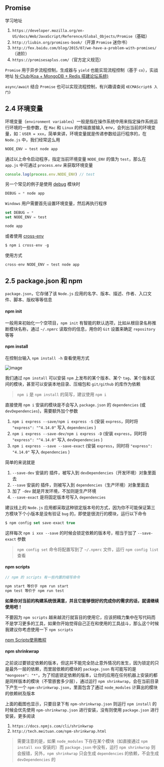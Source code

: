 ## Promise

学习地址

1. `https://developer.mozilla.org/en-US/docs/Web/JavaScript/Reference/Global_Objects/Promise`（基础）
2. `http://liubin.org/promises-book/`（开源 `Promise` 迷你书）
3. `http://fex.baidu.com/blog/2015/07/we-have-a-problem-with-promises/`（进阶）
4. `https://promisesaplus.com/`（官方定义规范）

`Promise` 用于异步流程控制，生成器与 `yield` 也能实现流程控制（基于 `co`），实战地址 [N-Club(Koa + MongoDB + Redis 搭建论坛系统)](https://github.com/nswbmw/N-club)

`async/await` 结合 `Promise` 也可以实现流程控制，有兴趣请查阅 `《ECMAScript6 入门》`


## 2.4 环境变量

环境变量（`environment variables`）一般是指在操作系统中用来指定操作系统运行环境的一些参数，在 `Mac` 和 `Linux` 的终端直接输入 env，会列出当前的环境变量，如：`USER = xxx`，简单来讲，环境变量就是传递参数给运行程序的，在 `Node.js` 中，我们经常这么用

```js
NODE_ENV = test node app
```

通过以上命令启动程序，指定当前环境变量 `NODE_ENV` 的值为 `test`，那么在 `app.js` 中可通过 `process.env` 来获取环境变量


```js
console.log(process.env.NODE_ENV) // test
```

另一个常见的例子是使用 [debug](https://www.npmjs.com/package/debug) 模块时


```js
DEBUG = * node app
```

`Windows` 用户需要首先设置环境变量，然后再执行程序

```js
set DEBUG = *
set NODE_ENV = test

node app
```

或者使用 [cross-env](https://www.npmjs.com/package/cross-env)

```js
$ npm i cross-env -g
```

使用方式

```js
cross-env NODE_ENV = test node app
```


## 2.5 package.json 和 npm

`package.json`，它存储了该 `Node.js` 应用的名字、版本、描述、作者、入口文件、脚本、版权等等信息


#### npm init

一般用来初始化一个空项目，`npm init` 有智能的默认选项，比如从根目录名称推断模块名称，通过 ```~/.npmrc``` 读取你的信息，用你的 `Git` 设置来确定 `repository` 等等

#### npm install

在控制台输入 `npm install -h` 查看使用方式

![image](https://github.com/nswbmw/N-blog/blob/master/book/img/2.6.1.png)   

我们通过 `npm install` 可以安装 `npm` 上发布的某个版本、某个 `tag`、某个版本区间的模块，甚至可以安装本地目录、压缩包和 `git/github` 的库作为依赖

> `npm i` 是 `npm install` 的简写，建议使用 `npm i`

直接使用 `npm i` 安装的模块是不会写入 `package.json` 的 `dependencies` (或 `devDependencies`)，需要额外加个参数

1. `npm i express --save/npm i express -S` (安装 `express`，同时将 `"express": "^4.14.0"` 写入 `dependencies` )
2. `npm i express --save-dev/npm i express -D` (安装 `express`，同时将 `"express": "^4.14.0"` 写入 `devDependencies` )
3. `npm i express --save --save-exact` (安装 `express`，同时将 `"express": "4.14.0"` 写入 `dependencies` )

简单的来说就是

1. `--save-dev` 安装的 插件，被写入到 `devDependencies`（开发环境）对象里面去
2. `--save` 安装的 插件，则被写入到 `dependencies`（生产环境）对象里面去
3. 加了 `-dev` 就是开发环境，不加则是生产环境
4. `--save-exact` 是将固定版本号写入 `dependencies`

建议线上的 `Node.js` 应用都采取这种锁定版本号的方式，因为你不可能保证第三方模块下个小版本是没有验证 `bug` 的，即使是很流行的模块，运行以下命令

```js
$ npm config set save-exact true
```

这样每次 `npm i xxx --save` 的时候会锁定依赖的版本号，相当于加了 `--save-exact` 参数

> `npm config set` 命令将配置写到了 `~/.npmrc` 文件，运行 `npm config list` 查看


#### npm scripts

```js
// npm 的 scripts 有一些内置的缩写命令

npm start 等价于 npm run start
npm test 等价于 npm run test
```

**如果你对当前的构建系统很满意，并且它能够很好的完成你的需求的话，就请继续使用吧！**

不要因为 `npm scripts` 越来越流行就盲目的使用它，应该把精力集中在写代码而不是学习更多的工具，如果你开始觉得自己正在和使用的工具战斗，那么这个时候我建议你考虑使用一下 `npm scripts`

[npm Scripts使用教程](http://www.cnblogs.com/zldream1106/p/5204599.html)


#### npm shrinkwrap

之前说过要锁定依赖的版本，但这并不能完全防止意外情况的发生，因为锁定的只是最外一层的依赖，而里层依赖的模块的 `package.json` 有可能写的是 `"mongoose": "*"`，为了彻底锁定依赖的版本，让你的应用在任何机器上安装的都是同样版本的模块（不管嵌套多少层），通过运行 `npm shrinkwrap`，会在当前目录下产生一个 `npm-shrinkwrap.json`，里面包含了通过 `node_modules` 计算出的模块的依赖树及版本

上面的截图也显示，只要目录下有 `npm-shrinkwrap.json` 则运行 `npm install` 的时候会优先使用 `npm-shrinkwrap.json` 进行安装，没有则使用 `package.json` 进行安装，更多阅读

1. `https://docs.npmjs.com/cli/shrinkwrap`
2. `http://tech.meituan.com/npm-shrinkwrap.html`

> 需要注意的是，如果 `node_modules` 下存在某个模块（如直接通过 `npm install xxx` 安装的）而 `package.json` 中没有，运行 `npm shrinkwrap` 则会报错，另外，`npm shrinkwrap` 只会生成 `dependencies` 的依赖，不会生成 `devDependencies` 的


